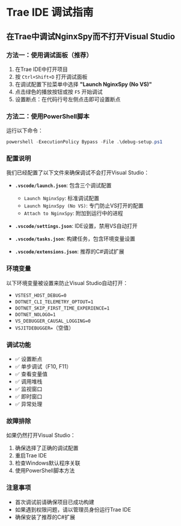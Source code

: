 # Trae IDE 调试指南

## 在Trae中调试NginxSpy而不打开Visual Studio

### 方法一：使用调试面板（推荐）

1. 在Trae IDE中打开项目
2. 按 `Ctrl+Shift+D` 打开调试面板
3. 在调试配置下拉菜单中选择 **"Launch NginxSpy (No VS)"**
4. 点击绿色的播放按钮或按 `F5` 开始调试
5. 设置断点：在代码行号左侧点击即可设置断点

### 方法二：使用PowerShell脚本

运行以下命令：
```powershell
powershell -ExecutionPolicy Bypass -File .\debug-setup.ps1
```

### 配置说明

我们已经配置了以下文件来确保调试不会打开Visual Studio：

- **`.vscode/launch.json`**: 包含三个调试配置
  - `Launch NginxSpy`: 标准调试配置
  - `Launch NginxSpy (No VS)`: 专门防止VS打开的配置
  - `Attach to NginxSpy`: 附加到运行中的进程

- **`.vscode/settings.json`**: IDE设置，禁用VS自动打开

- **`.vscode/tasks.json`**: 构建任务，包含环境变量设置

- **`.vscode/extensions.json`**: 推荐的C#调试扩展

### 环境变量

以下环境变量被设置来防止Visual Studio自动打开：
- `VSTEST_HOST_DEBUG=0`
- `DOTNET_CLI_TELEMETRY_OPTOUT=1`
- `DOTNET_SKIP_FIRST_TIME_EXPERIENCE=1`
- `DOTNET_NOLOGO=1`
- `VS_DEBUGGER_CAUSAL_LOGGING=0`
- `VSJITDEBUGGER=`（空值）

### 调试功能

- ✅ 设置断点
- ✅ 单步调试（F10, F11）
- ✅ 查看变量值
- ✅ 调用堆栈
- ✅ 监视窗口
- ✅ 即时窗口
- ✅ 异常处理

### 故障排除

如果仍然打开Visual Studio：
1. 确保选择了正确的调试配置
2. 重启Trae IDE
3. 检查Windows默认程序关联
4. 使用PowerShell脚本方法

### 注意事项

- 首次调试前请确保项目已成功构建
- 如果遇到权限问题，请以管理员身份运行Trae IDE
- 确保安装了推荐的C#扩展